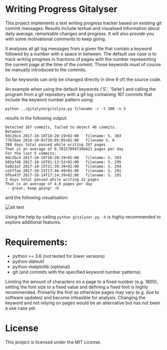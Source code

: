 # Writing Progress Gitalyser

This project implements a text writing progress tracker based on 
existing git commit messages. Results include textual and visualised 
information about daily average, remarkable changes and progress.
It will also provide you with some motivational comments to keep going.

It analyses all git log messages from a given file that contain a 
keyword followed by a number with a space in between. The default use 
case is to track writing progress in fractions of pages
with the number representing the current page at the time of the 
commit.
Those keywords must of course be manually introduced to the commits.

So far keywords can only be changed directly in (line 9 of) the source 
code.

An example when using the default keywords ('S.', 'Seite') and 
calling the program from a git repository with a git log containing 
167 commits that include the keyword number pattern using:

```python ../gitalyse/gitalyse.py filename -r -t 300 -n 5```

results in the following output:

	Detected 167 commits, failed to detect 46 commits.
	Between: 
	9dc2bc4	2017-10-16T18:20:19+02:00	filename: S. 303
	77b76ee	2016-10-01T20:05:05+02:00	filename S. 6
	380 days total passed while writing 297 pages
	That is an average of 0.781578947368421 pages per day
	For the last 5 commits:
	9dc2bc4	2017-10-16T18:20:19+02:00	filename: S. 303
	b03af46	2017-10-16T01:13:52+02:00	filename: S. 295
	5a021af	2017-10-15T21:39:39+02:00	filename: S. 294
	ce5ffae	2017-10-15T17:46:49+02:00	filename: S. 291
	9fba437	2017-10-14T17:14:39+02:00	filename: S. 291
	3 days total passed while writing 12 pages
	That is an average of 4.0 pages per day
	 - great, keep going! :D

and the following visualisation:

![alt text](https://github.com/Kjili/gitalyser/raw/master/example-fig.png "Example Figure")

Using the help by calling `python gitalyser.py -h` is highly 
recommended to explore additional features.

# Requirements:

- python >= 3.6 (not tested for lower versions)
- python-dateutil
- python-matplotlib (optional)
- git (and commits with the specified keyword number patterns)

Limiting the amount of characters on a page to a fixed number (e.g. 
1800), setting the font size to a fixed value and defining a fixed font 
is highly recommended. Primarily the first as otherwise pages may vary 
(e.g. due to software updates) and become infeasible for analysis.
Changing the keyword and not relying on pages would be an alternative 
but has not been a use case yet.

# License

This project is licensed under the MIT License.
